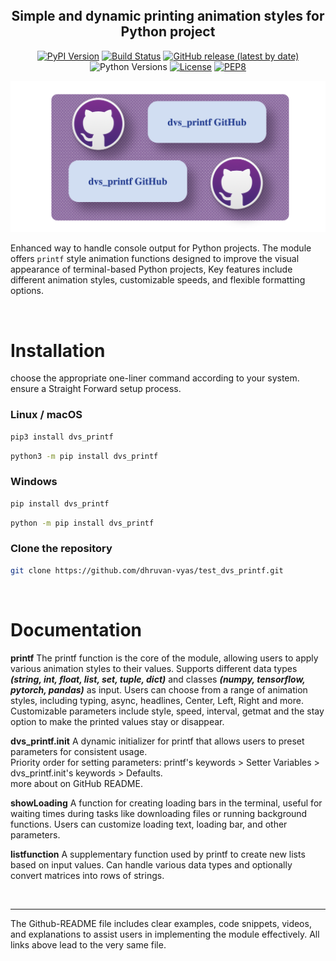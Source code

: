 
<div class="onelinetext" align="center" style="padding-top:35px;">
<h2>Simple and dynamic printing animation styles for Python project</h2> 

[![PyPI Version](https://badge.fury.io/py/dvs-printf.svg)](https://badge.fury.io/py/dvs-printf)
[![Build Status](https://github.com/dhruvan-vyas/dvs_printf/actions/workflows/module_test.yml/badge.svg)](https://github.com/dhruvan-vyas/dvs_printf/actions)
[![GitHub release (latest by date)](https://img.shields.io/github/v/release/dhruvan-vyas/dvs_printf)](https://github.com/dhruvan-vyas/dvs_printf/releases/tag/v1.3)<br>
![Python Versions](https://img.shields.io/badge/python-3.10%20%7C%203.11%20%7C%203.12-blue)
[![License](https://img.shields.io/badge/license-MIT-blue.svg)](https://github.com/dhruvan-vyas/dvs_printf/blob/main/LICENSE)
[![PEP8](https://img.shields.io/badge/PEP8-compliant-brightgreen.svg)](https://www.python.org/dev/peps/pep-0008/) 
</div> 

<a href="https://github.com/dhruvan-vyas/dvs_printf">
<img src="https://github.com/dhruvan-vyas/dvs_printf/blob/main/card.png?raw=true"><br></a>


Enhanced way to handle console output for Python projects. The module offers `printf` style animation 
functions designed to improve the visual appearance of terminal-based Python projects, 
Key features include different animation styles, customizable speeds, and flexible formatting options.

<br>

# Installation
choose the appropriate one-liner command according to your system. \
ensure a Straight Forward setup process. 

### Linux / macOS
```bash
pip3 install dvs_printf
``` 
```bash
python3 -m pip install dvs_printf
```

### Windows
```bash
pip install dvs_printf 
```
```bash
python -m pip install dvs_printf
```


### **Clone the repository**
```bash
git clone https://github.com/dhruvan-vyas/test_dvs_printf.git
```

<br>

# Documentation

<a style="text-decoration:none" href="https://github.com/dhruvan-vyas/dvs_printf?tab=readme-ov-file#printf-function" >**printf**</a> The printf function is the core of the module, 
allowing users to apply various animation styles to their values. Supports different data types 
***(string, int, float, list, set, tuple, dict)*** and classes ***(numpy, tensorflow, pytorch, pandas)*** as input. 
Users can choose from a range of animation styles, including typing, async, headlines, Center, Left, Right and more. 
Customizable parameters include style, speed, interval, getmat and the stay option to make the printed values stay or disappear. 

<a style="text-decoration:none" href="https://github.com/dhruvan-vyas/dvs_printf?tab=readme-ov-file#dvs_printfinit-method" >**dvs_printf.init**</a> A dynamic initializer for printf that allows users to preset parameters for consistent usage.  
Priority order for setting parameters: printf's keywords > Setter Variables > dvs_printf.init's keywords > Defaults. <br>
more about on GitHub README.

<a style="text-decoration:none" href="https://github.com/dhruvan-vyas/dvs_printf?tab=readme-ov-file#showloding-function" > **showLoading**</a> A function for creating loading bars in the terminal, 
useful for waiting times during tasks like downloading files or running background functions. 
Users can customize loading text, loading bar, and other parameters. 

<a style="text-decoration:none" href="https://github.com/dhruvan-vyas/dvs_printf?tab=readme-ov-file#listfunction" >**listfunction**</a> A supplementary function used by printf to 
create new lists based on input values. Can handle various data types and optionally convert matrices into rows of strings. 

<br>

***

The <a style="text-decoration:none" href="https://github.com/dhruvan-vyas/dvs_printf#dvs_printf" >Github-README</a> file includes clear examples, code snippets, videos, 
and explanations to assist users in implementing the module effectively. 
All links above lead to the very same file.




